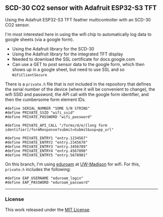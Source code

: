 ## SCD-30 CO2 sensor with Adafruit ESP32-S3 TFT

Using the Adafruit ESP32-S3 TFT feather multicontroller with an SCD-30
CO2 sensor.

I'm most interested here in using the wifi chip to automatically log
data to google sheets (via a google form).

- Using the Adafruit library for the SCD-30
- Using the Adafruit library for the integrated TFT display
- Needed to download the SSL certificate for docs.google.com
- Can use a GET to post sensor data to the google form, which then
  shows up in a google sheet, but need to use SSL and so
  `WiFiClientSecure`

There is a `private.h` file that is not included in the repository
that defines the serial number of the device (where it will be
convenient to change), the wifi SSID and password, the API call with
the google form identifier, and then the cumbersome form element IDs.

```
#define SERIAL_NUMBER "SOME S/N STRING"
#define PRIVATE_SSID "wifi_ssid"
#define PRIVATE_PASSWORD "wifi_password"

#define PRIVATE_API_CALL "/forms/d/e/[long form identifier]/formResponse?submit=Submit&usp=pp_url"

#define PRIVATE_ENTRY1 "entry.1234567"
#define PRIVATE_ENTRY2 "entry.2345678"
#define PRIVATE_ENTRY3 "entry.3456789"
#define PRIVATE_ENTRY4 "entry.4567890"
#define PRIVATE_ENTRY5 "entry.5678901"
```

On this branch, I'm using [eduroam](https://eduroam.org) at
[UW-Madison](https://wisc.edu) for wifi. For this, `private.h`
includes the following:

```
#define EAP_USERNAME "eduroam_login"
#define EAP_PASSWORD "eduroam_password"
```

---

### License

This work released under the [MIT License](LICENSE.md).
